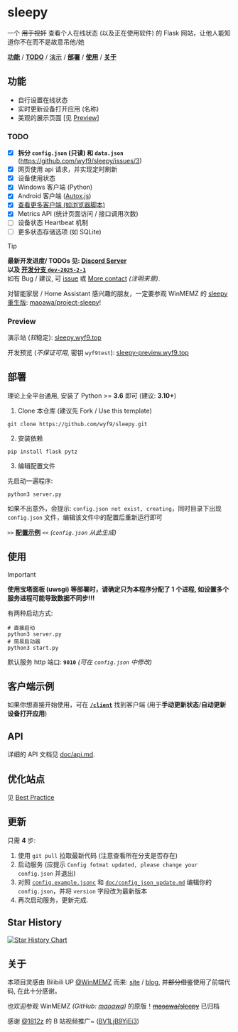 # sleepy

一个 ~~用于视奸~~ 查看个人在线状态 (以及正在使用软件) 的 Flask 网站，让他人能知道你不在而不是故意吊他/她

[**功能**](#功能) / [**TODO**](#todo) / [演示](#preview) / [**部署**](#部署) / [**使用**](#使用) / [**关于**](#关于)

## 功能

- 自行设置在线状态
- 实时更新设备打开应用 (名称)
- 美观的展示页面 [见 [Preview](#preview)]

### TODO

- [x] **拆分 `config.json` (只读) 和 `data.json`** (https://github.com/wyf9/sleepy/issues/3)
- [x] 网页使用 api 请求，并实现定时刷新
- [x] 设备使用状态
- [x] Windows 客户端 (Python)
- [x] Android 客户端 ([Autox.js](http://doc.autoxjs.com/))
- [x] [查看更多客户端 (如浏览器脚本)](./client/README.md)
- [x] Metrics API (统计页面访问 / 接口调用次数)
- [ ] 设备状态 Heartbeat 机制
- [ ] 更多状态存储选项 (如 SQLite)

> [!TIP]
> **最新开发进度/ TODOs 见: [Discord Server](https://discord.gg/DyBY6gwkeg)** <br/>
> **以及 [开发分支 `dev-2025-2-1`](https://github.com/wyf9/sleepy/tree/dev-2025-2-1)** <br/>
> 如有 Bug / 建议, 可 [issue](https://github.com/wyf9/sleepy/issues/new) 或 [More contact](https://wyf9.top/#/contact) *(注明来意)*.

对智能家居 / Home Assistant 感兴趣的朋友，一定要参观 WinMEMZ 的 [sleepy 重生版](https://maao.cc/project-sleepy/): [maoawa/project-sleepy](https://github.com/maoawa/project-sleepy)!

### Preview

演示站 (*较*稳定): [sleepy.wyf9.top](https://sleepy.wyf9.top)

开发预览 (*不保证可用*, 密钥 `wyf9test`): [sleepy-preview.wyf9.top](https://sleepy-preview.wyf9.top)

## 部署

理论上全平台通用, 安装了 Python >= **3.6** 即可 (建议: **3.10+**)

1. Clone 本仓库 (建议先 Fork / Use this template)

```shell
git clone https://github.com/wyf9/sleepy.git
```

2. 安装依赖

```shell
pip install flask pytz
```

3. 编辑配置文件

先启动一遍程序:

```shell
python3 server.py
```

如果不出意外，会提示: `config.json not exist, creating`，同时目录下出现 `config.json` 文件，编辑该文件中的配置后重新运行即可

`>>` **[配置示例](./example.jsonc)** `<<` *(`config.json` 从此生成)*

## 使用

> [!IMPORTANT]
> **使用宝塔面板 (uwsgi) 等部署时，请确定只为本程序分配了 1 个进程, 如设置多个服务进程可能导致数据不同步!!!**

有两种启动方式:

```shell
# 直接启动
python3 server.py
# 简易启动器
python3 start.py
```

默认服务 http 端口: **`9010`** *(可在 `config.json` 中修改)*

## 客户端示例

如果你想直接开始使用，可在 **[`/client`](./client/README.md)** 找到客户端 (用于**手动更新状态**/**自动更新设备打开应用**)

## API

详细的 API 文档见 [doc/api.md](./doc/api.md).

## 优化站点

见 [Best Practice](./doc/best_practice.md)

## 更新

只需 **4** 步:

1. 使用 `git pull` 拉取最新代码 (注意查看所在分支是否存在)
2. 启动服务 (应提示 `Config fotmat updated, please change your config.json` 并退出)
3. 对照 [`config.example.jsonc`](./config.example.jsonc) 和 [`doc/config_json_update.md`](./doc/config_json_update.md) 编辑你的 `config.json`，并将 `version` 字段改为最新版本
4. 再次启动服务，更新完成.

## Star History

[![Star History Chart](https://api.star-history.com/svg?repos=wyf9/sleepy&type=Date)](https://star-history.com/#wyf9/sleepy&Date)

## 关于

本项目灵感由 Bilibili UP [@WinMEMZ](https://space.bilibili.com/417031122) 而来: [site](https://maao.cc/sleepy/) / [blog](https://www.maodream.com/archives/192/), 并~~部分借鉴~~使用了前端代码, 在此十分感谢。

也欢迎参观 WinMEMZ *(GitHub: [maoawa](https://github.com/maoawa))* 的原版！~~[maoawa/sleepy](https://github.com/maoawa/sleepy)~~ 已归档

感谢 [@1812z](https://github.com/1812z) 的 B 站视频推广~ ([BV1LjB9YjEi3](https://www.bilibili.com/video/BV1LjB9YjEi3))
